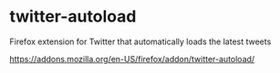# twitter-autoload
Firefox extension for Twitter that automatically loads the latest tweets

https://addons.mozilla.org/en-US/firefox/addon/twitter-autoload/
